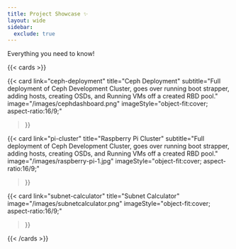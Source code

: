 ```yaml
---
title: Project Showcase ✨
layout: wide
sidebar:
  exclude: true
---
```

<div class="hx-mt-4"></div>

<p class="hx-mb-12 hx-text-center hx-text-lg hx-text-gray-500 dark:hx-text-gray-400">
Everything you need to know!
</p>

{{< cards >}}

  {{< card
        link="ceph-deployment"
        title="Ceph Deployment"
        subtitle="Full deployment of Ceph Development Cluster, goes over running boot strapper, adding hosts, creating OSDs, and Running VMs off a created RBD pool."
        image="/images/cephdashboard.png"
        imageStyle="object-fit:cover; aspect-ratio:16/9;"
  >}}

  {{< card
        link="pi-cluster"
        title="Raspberry Pi Cluster"
        subtitle="Full deployment of Ceph Development Cluster, goes over running boot strapper, adding hosts, creating OSDs, and Running VMs off a created RBD pool."
        image="/images/raspberry-pi-1.jpg"
        imageStyle="object-fit:cover; aspect-ratio:16/9;"
  >}}

  {{< card
        link="subnet-calculator"
        title="Subnet Calculator"
        image="/images/subnetcalculator.png"
        imageStyle="object-fit:cover; aspect-ratio:16/9;"
  >}}

{{< /cards >}}
